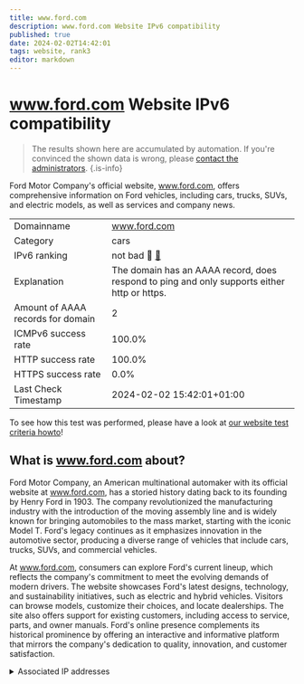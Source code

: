 ```yaml
---
title: www.ford.com
description: www.ford.com Website IPv6 compatibility
published: true
date: 2024-02-02T14:42:01
tags: website, rank3
editor: markdown
---
```


# www.ford.com Website IPv6 compatibility

> The results shown here are accumulated by automation. If you're convinced the shown data is wrong, please [contact the administrators](/howto/chat). 
{.is-info}

Ford Motor Company's official website, www.ford.com, offers comprehensive information on Ford vehicles, including cars, trucks, SUVs, and electric models, as well as services and company news.


|   |   |
| - | - |
| Domainname | www.ford.com
| Category | cars |
| IPv6 ranking | not bad :3rd_place_medal: [🔗](/howto/ranking) |
| Explanation | The domain has an AAAA record, does respond to ping and only supports either http or https. |
| Amount of AAAA records for domain | 2 |
| ICMPv6 success rate | 100.0%|
| HTTP success rate | 100.0% |
| HTTPS success rate | 0.0% |
| Last Check Timestamp | 2024-02-02 15:42:01+01:00 |

To see how this test was performed, please have a look at [our website test criteria howto](/howto/testcriteria/website)!


## What is www.ford.com about?
Ford Motor Company, an American multinational automaker with its official website at www.ford.com, has a storied history dating back to its founding by Henry Ford in 1903. The company revolutionized the manufacturing industry with the introduction of the moving assembly line and is widely known for bringing automobiles to the mass market, starting with the iconic Model T. Ford's legacy continues as it emphasizes innovation in the automotive sector, producing a diverse range of vehicles that include cars, trucks, SUVs, and commercial vehicles.

At www.ford.com, consumers can explore Ford's current lineup, which reflects the company's commitment to meet the evolving demands of modern drivers. The website showcases Ford's latest designs, technology, and sustainability initiatives, such as electric and hybrid vehicles. Visitors can browse models, customize their choices, and locate dealerships. The site also offers support for existing customers, including access to service, parts, and owner manuals. Ford's online presence complements its historical prominence by offering an interactive and informative platform that mirrors the company's dedication to quality, innovation, and customer satisfaction.



<details>
<summary>Associated IP addresses</summary>

2a02:26f0:c6:391::1075

2a02:26f0:c6:396::1075

</details>
